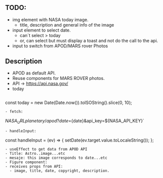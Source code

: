 # 

## TODO:
- img element with NASA today image.
  - title, description and general info of the image
- input element to select date.
  - can´t select > today
  - or, can select but must display a toast and not do the call to the api.
- input to switch from APOD/MARS rover Photos

## Description
- APOD as default API.
- Reuse components for MARS ROVER photos.
- API -> https://api.nasa.gov/
- today  
  ```
const today = new Date(Date.now()).toISOString().slice(0, 10);
  ```
- fetch:
  ```
${NASA_URL}planetary/apod?date=${date}&api_key=${NASA_API_KEY}`
  ```
- handleInput:
  ```
const handleInput = (ev) => {
setDate(ev.target.value.toLocaleString());
};
  ```
- useEffect to get data from APOD API
- Title: Astro..image...etc
- mesaje: this image corresponds to date...etc
- Figure component:
  - receives props from API:
    - image, title, date, copyright, description.